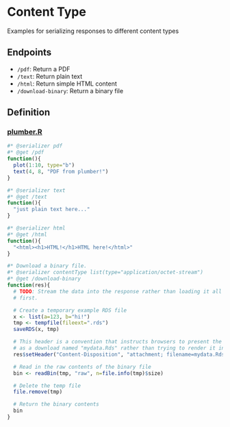 
<!-- README.md is generated from README.Rmd. Please edit that file -->

# Content Type

Examples for serializing responses to different content types

## Endpoints

-   `/pdf`: Return a PDF
-   `/text`: Return plain text
-   `/html`: Return simple HTML content
-   `/download-binary`: Return a binary file

## Definition

### [plumber.R](plumber.R)

``` r
#* @serializer pdf
#* @get /pdf
function(){
  plot(1:10, type="b")
  text(4, 8, "PDF from plumber!")
}

#* @serializer text
#* @get /text
function(){
  "just plain text here..."
}

#* @serializer html
#* @get /html
function(){
  "<html><h1>HTML!</h1>HTML here!</html>"
}

#* Download a binary file.
#* @serializer contentType list(type="application/octet-stream")
#* @get /download-binary
function(res){
  # TODO: Stream the data into the response rather than loading it all in memory
  # first.

  # Create a temporary example RDS file
  x <- list(a=123, b="hi!")
  tmp <- tempfile(fileext=".rds")
  saveRDS(x, tmp)

  # This header is a convention that instructs browsers to present the response
  # as a download named "mydata.Rds" rather than trying to render it inline.
  res$setHeader("Content-Disposition", "attachment; filename=mydata.Rds")

  # Read in the raw contents of the binary file
  bin <- readBin(tmp, "raw", n=file.info(tmp)$size)

  # Delete the temp file
  file.remove(tmp)

  # Return the binary contents
  bin
}
```
